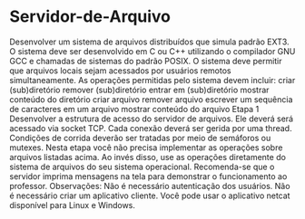 # Servidor-de-Arquivo
Desenvolver um sistema de arquivos distribuídos que simula padrão EXT3. O sistema deve ser desenvolvido em C ou C++ utilizando o compilador GNU GCC e chamadas de sistemas do padrão POSIX.   O sistema deve permitir que arquivos locais sejam acessados por usuários remotos simultaneamente. As operações permitidas pelo sistema devem incluir:  criar (sub)diretório remover (sub)diretório entrar em (sub)diretório mostrar conteúdo do diretório criar arquivo  remover arquivo escrever um sequência de caracteres em um arquivo mostrar conteúdo do arquivo Etapa 1  Desenvolver a estrutura de acesso do servidor de arquivos. Ele deverá será acessado via socket TCP. Cada conexão deverá ser gerida por uma thread. Condições de corrida deverão ser tratadas por meio de semáforos ou mutexes. Nesta etapa você não precisa implementar as operações sobre arquivos listadas acima. Ao invés disso, use as operações diretamente do sistema de arquivos do seu sistema operacional. Recomenda-se que o servidor imprima mensagens na tela para demonstrar o funcionamento ao professor.  Observações:  Não é necessário autenticação dos usuários. Não é necessário criar um aplicativo cliente. Você pode usar o aplicativo netcat disponível para Linux e Windows.
